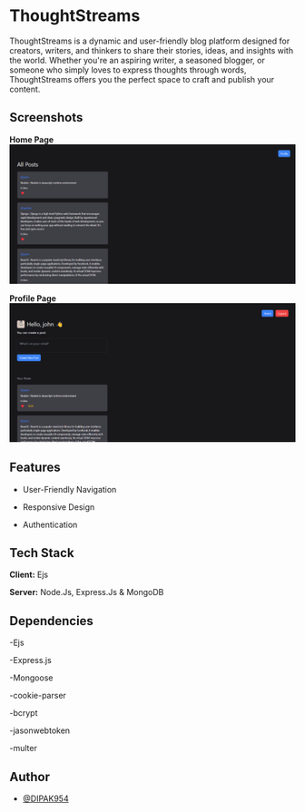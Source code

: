 # ThoughtStreams

ThoughtStreams is a dynamic and user-friendly blog platform designed for creators, writers, and thinkers to share their stories, ideas, and insights with the world. 
Whether you're an aspiring writer, a seasoned blogger, or someone who simply loves to express thoughts through words, 
ThoughtStreams offers you the perfect space to craft and publish your content.

 ## Screenshots
 **Home Page**
![App Screenshot](<public/images/Home Page.png>)

 **Profile Page**
 ![App Screenshot](<public/images/Profile Page.png>)

## Features

- User-Friendly Navigation

- Responsive Design

- Authentication


## Tech Stack

**Client:** Ejs

**Server:** Node.Js, Express.Js & MongoDB

## Dependencies
-Ejs

-Express.js

-Mongoose

-cookie-parser

-bcrypt

-jasonwebtoken

-multer

## Author

- [@DIPAK954](https://github.com/DIPAK954)
